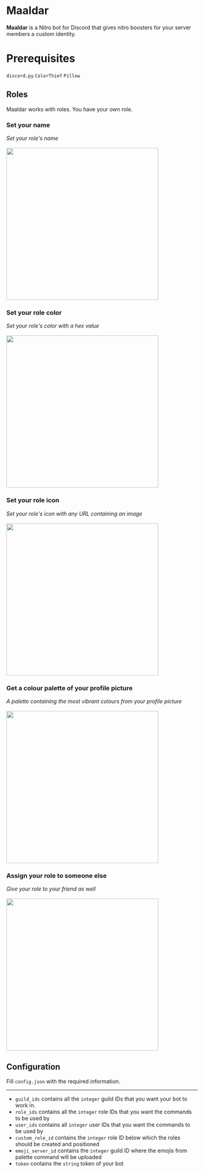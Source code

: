 # Maaldar  
<b>Maaldar</b> is a Nitro bot for Discord that gives nitro boosters for your server members a custom identity.  

# Prerequisites  
<code>discord.py</code>
<code>ColorThief</code>
<code>Pillow</code>

## Roles  
Maaldar works with roles. You have your own role.  

### Set your name
<i>Set your role's name</i> <br />  
<img src="https://user-images.githubusercontent.com/24255685/174434022-3d129bcb-febb-4809-9773-2312d979e922.gif" width="400px" height="400px" />
### Set your role color
<i>Set your role's color with a hex value</i> <br />  
<img src="https://user-images.githubusercontent.com/24255685/174434144-0788e65b-2c75-47b7-b3dc-9f843c501872.gif" width="400px" height="400px" />

### Set your role icon
<i>Set your role's icon with any URL containing an image</i> <br />  
<img src="https://user-images.githubusercontent.com/24255685/174434274-c210b2bd-dede-41a6-8571-f916798e6f9a.gif" width="400px" height="400px" />

### Get a colour palette of your profile picture
<i>A palette containing the most vibrant colours from your profile picture</i> <br />  
<img src="https://user-images.githubusercontent.com/24255685/174434365-72f4707b-1293-471c-b7bc-44572ab5487d.gif" width="400px" height="400px" />

### Assign your role to someone else
<i>Give your role to your friend as well</i> <br />  
<img src="https://user-images.githubusercontent.com/24255685/174434433-6cdadd56-a9c8-4174-91c9-fb629ab8ec94.gif" width="400px" height="400px" />  

## Configuration
Fill <code>config.json</code> with the required information. <hr>
* `guild_ids` contains all the `integer` guild IDs that you want your bot to work in.  
* `role_ids` contains all the `integer` role IDs that you want the commands to be used by
* `user_ids` contains all `integer` user IDs that you want the commands to be used by
* `custom_role_id` contains the `integer` role ID below which the roles should be created and positioned
* `emoji_server_id` contains the `integer` guild ID where the emojis from palette command will be uploaded
* `token` contains the `string` token of your bot
